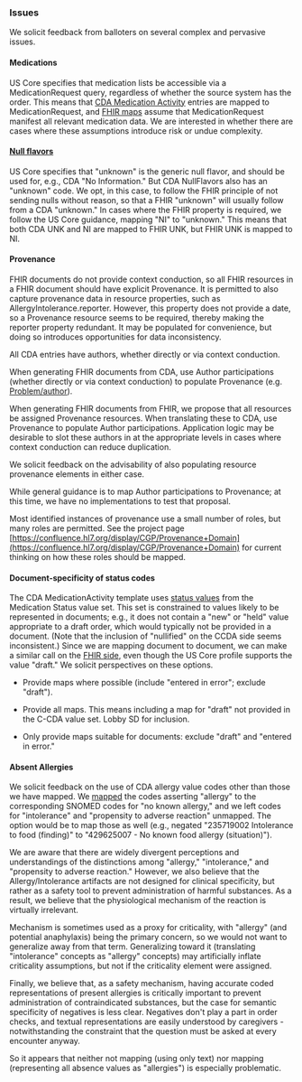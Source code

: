 ### Issues

We solicit feedback from balloters on several complex and pervasive issues.

#### Medications
US Core specifies that medication lists be accessible via a MedicationRequest query, regardless of whether the source system has the order. This means that [CDA Medication Activity](CF-medications.html) entries are mapped to MedicationRequest, and [FHIR maps](FC-medications.html) assume that MedicationRequest manifest all relevant medication data. We are interested in whether there are cases where these assumptions introduce risk or undue complexity.

#### [Null flavors](mappingGuidance.html#missing-data-in-c-cda-vs-fhir)
US Core specifies that "unknown" is the generic null flavor, and should be used for, e.g., CDA "No Information." But CDA NullFlavors also has an "unknown" code. We opt, in this case, to follow the FHIR principle of not sending nulls without reason, so that a FHIR "unknown" will usually follow from a CDA "unknown." In cases where the FHIR property is required, we follow the US Core guidance, mapping "NI" to "unknown." This means that both CDA UNK and NI are mapped to FHIR UNK, but FHIR UNK is mapped to NI.

#### Provenance
FHIR documents do not provide context conduction, so all FHIR resources in a FHIR document should have explicit Provenance. It is permitted to also capture provenance data in resource properties, such as AllergyIntolerance.reporter. However, this property does not provide a date, so a Provenance resource seems to be required, thereby making the reporter property redundant. It may be populated for convenience, but doing so introduces opportunities for data inconsistency.

All CDA entries have authors, whether directly or via context conduction.

When generating FHIR documents from CDA, use Author participations (whether directly or via context conduction) to populate Provenance (e.g. [Problem/author](CF-problems.html)).

When generating FHIR documents from FHIR, we propose that all resources be assigned Provenance resources. When translating these to CDA, use Provenance to populate Author participations. Application logic may be desirable to slot these authors in at the appropriate levels in cases where context conduction can reduce duplication.

We solicit feedback on the advisability of also populating resource provenance elements in either case.

While general guidance is to map Author participations to Provenance; at this time, we have no implementations to test that proposal.

Most identified instances of provenance use a small number of roles, but many roles are permitted. See the project page [https://confluence.hl7.org/display/CGP/Provenance+Domain](https://confluence.hl7.org/display/CGP/Provenance+Domain) for current thinking on how these roles should be mapped. 

#### Document-specificity of status codes
The CDA MedicationActivity template uses [status values](ConceptMap-CF-MedicationStatus.html) from the Medication Status value set. This set is constrained to values likely to be represented in documents; e.g., it does not contain a "new" or "held" value appropriate to a draft order, which would typically not be provided in a document. (Note that the inclusion of "nullified" on the CCDA side seems inconsistent.) Since we are mapping document to document, we can make a similar call on the [FHIR side](ConceptMap-FC-MedicationStatus.html), even though the US Core profile supports the value "draft." We solicit perspectives on these options.

* Provide maps where possible (include "entered in error"; exclude "draft").
* Provide all maps. This means including a map for "draft" not provided in the C-CDA value set. Lobby SD for inclusion. 

* Only provide maps suitable for documents: exclude "draft" and "entered in error."

#### Absent Allergies

We solicit feedback on the use of CDA allergy value codes other than those we have mapped. We [mapped](ConceptMap-CF-NoKnownAllergies.html) the codes asserting "allergy" to the corresponding SNOMED codes for "no known allergy," and we left codes for "intolerance" and "propensity to adverse reaction" unmapped. The option would be to map those as well (e.g., negated "235719002	Intolerance to food (finding)" to "429625007 - No known food allergy (situation)").

We are aware that there are widely divergent perceptions and understandings of the distinctions among "allergy," "intolerance," and "propensity to adverse reaction." However, we also believe that the Allergy/Intolerance artifacts are not designed for clinical specificity, but rather as a safety tool to prevent administration of harmful substances. As a result, we believe that the physiological mechanism of the reaction is virtually irrelevant. 

Mechanism is sometimes used as a proxy for criticality, with "allergy" (and potential anaphylaxis) being the primary concern, so we would not want to generalize away from that term. Generalizing toward it (translating "intolerance" concepts as "allergy" concepts) may artificially inflate criticality assumptions, but not if the criticality element were assigned.

Finally, we believe that, as a safety mechanism, having accurate coded representations of present allergies is critically important to prevent administration of contraindicated substances, but the case for semantic specificity of negatives is less clear. Negatives don't play a part in order checks, and textual representations are easily understood by caregivers - notwithstanding the constraint that the question must be asked at every encounter anyway.

So it appears that neither not mapping (using only text) nor mapping (representing all absence values as "allergies") is especially problematic.
